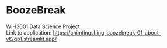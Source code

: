 # BoozeBreak
WIH3001 Data Science Project
<br>Link to application: https://chimtingshing-boozebreak-01-about-vt2qp1.streamlit.app/
